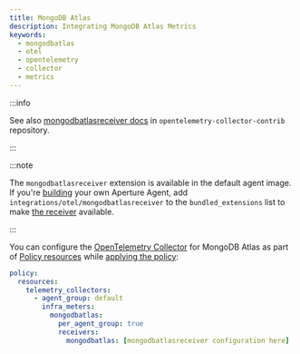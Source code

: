 ```yaml
---
title: MongoDB Atlas
description: Integrating MongoDB Atlas Metrics
keywords:
  - mongodbatlas
  - otel
  - opentelemetry
  - collector
  - metrics
---
```


:::info

See also [mongodbatlasreceiver docs][receiver] in
`opentelemetry-collector-contrib` repository.

:::

:::note

The `mongodbatlasreceiver` extension is available in the default agent image. If
you're [building][build] your own Aperture Agent, add
`integrations/otel/mongodbatlasreceiver` to the `bundled_extensions` list to
make [the receiver][receiver] available.

:::

You can configure the [OpenTelemetry Collector][opentelemetry-collector] for
MongoDB Atlas as part of [Policy resources][policy-resources] while [applying
the policy][applying-policy]:

```yaml
policy:
  resources:
    telemetry_collectors:
      - agent_group: default
        infra_meters:
          mongodbatlas:
            per_agent_group: true
            receivers:
              mongodbatlas: [mongodbatlasreceiver configuration here]
```

[build]: /reference/aperturectl/build/agent/agent.md
[receiver]:
  https://github.com/open-telemetry/opentelemetry-collector-contrib/tree/main/receiver/mongodbatlasreceiver
[opentelemetry-collector]: /reference/policies/spec.md#telemetry-collector
[applying-policy]: /applying-policies/applying-policies.md
[policy-resources]: /reference/policies/spec.md#resources
